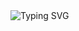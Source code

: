 <div>

<br><br>
<img src="https://readme-typing-svg.herokuapp.com?font=Fira+Code&weight=800&size=32&pause=1000&color=559FFF&width=435&lines=Hello+Friend+!" alt="Typing SVG">
<br><br>

</div>
